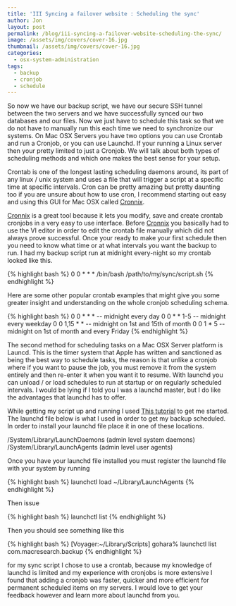```yaml
---
title: 'III Syncing a failover website : Scheduling the sync'
author: Jon
layout: post
permalink: /blog/iii-syncing-a-failover-website-scheduling-the-sync/
image: /assets/img/covers/cover-16.jpg
thumbnail: /assets/img/covers/cover-16.jpg
categories:
  - osx-system-administration
tags:
  - backup
  - cronjob
  - schedule
---
```

So now we have our backup script, we have our secure SSH tunnel between the two servers and we have successfully synced our two databases and our files. Now we just have to schedule this task so that we do not have to manually run this each time we need to synchronize our systems. On Mac OSX Servers you have two options you can use Crontab and run a Cronjob, or you can use Launchd. If your running a Linux server then your pretty limited to just a Cronjob. We will talk about both types of scheduling methods and which one makes the best sense for your setup. 

Crontab is one of the longest lasting scheduling daemons around, its part of any linux / unix system and uses a file that will trigger a script at a specific time at specific intervals. Cron can be pretty amazing but pretty daunting too if you are unsure about how to use cron, I recommend starting out easy and using this GUI for Mac OSX called [Cronnix][1].

[Cronnix][1] is a great tool because it lets you modify, save and create crontab cronjobs in a very easy to use interface. Before [Cronnix][1] you basically had to use the VI editor in order to edit the crontab file manually which did not always prove successful. Once your ready to make your first schedule then you need to know what time or at what intervals you want the backup to run. I had my backup script run at midnight every-night so my crontab looked like this.

{% highlight bash %}
0 0 * * * /bin/bash /path/to/my/sync/script.sh
{% endhighlight %}

Here are some other popular crontab examples that might give you some greater insight and understanding on the whole cronjob scheduling schema.

{% highlight bash %}
0 0 * * *          -- midnight every day
0 0 * * 1-5        -- midnight every weekday
0 0 1,15 * *       -- midnight on 1st and 15th
                      of month
0 0 1 * 5          -- midnight on 1st of month
                      and every Friday
{% endhighlight %}

The second method for scheduling tasks on a Mac OSX Server platform is Launcd. This is the timer system that Apple has written and sanctioned as being the best way to schedule tasks, the reason is that unlike a cronjob where if you want to pause the job, you must remove it from the system entirely and then re-enter it when you want it to resume. With launchd you can unload / or load schedules to run at startup or on regularly scheduled intervals. I would be lying if I told you I was a launchd master, but I do like the advantages that launchd has to offer. 

While getting my script up and running I used [This tutorial][2] to get me started. The launchd file below is what I used in order to get my backup scheduled. In order to install your launchd file place it in one of these locations.

/System/Library/LaunchDaemons (admin level system daemons)  
/System/Library/LaunchAgents (admin level user agents)

Once you have your launchd file installed you must register the launchd file with your system by running

{% highlight bash %}
launchctl load ~/Library/LaunchAgents
{% endhighlight %}

Then issue

{% highlight bash %}
launchctl list
{% endhighlight %}

Then you should see something like this

{% highlight bash %}
[Voyager:~/Library/Scripts] gohara% launchctl list
com.macresearch.backup
{% endhighlight %}

for my sync script I chose to use a crontab, because my knowledge of launchd is limited and my experience with cronjobs is more extensive I found that adding a cronjob was faster, quicker and more efficient for permanent scheduled items on my servers. I would love to get your feedback however and learn more about launchd from you.



 [1]: https://code.google.com/p/cronnix/
 [2]: https://www.macresearch.org/tutorial_backups_with_launchd